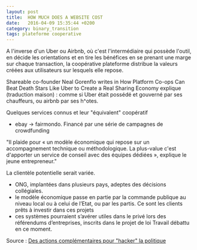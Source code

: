 ```yaml
---
layout: post
title:  HOW MUCH DOES A WEBSITE COST
date:   2016-04-09 15:35:44 +0200
category: binary_transition
tags: plateforme cooperative
---
```


A l'inverse d'un Uber ou Airbnb, où c'est l'intermédiaire qui possède l'outil, en décide les orientations et en tire les bénéfices en se prenant une marge sur chaque transaction, la coopérative plateforme distribue la valeurs créées aux utilisateurs sur lesquels elle repose.

Shareable co-founder Neal Gorenflo writes in How Platform Co-ops Can Beat Death Stars Like Uber to Create a Real Sharing Economy explique (traduction maison) : comme si Uber était possédé et gouverné par ses chauffeurs, ou airbnb par ses h^otes.

Quelques services connus et leur "équivalent" coopératif
- ebay -> fairmondo. Financé par une série de campagnes de crowdfunding


"Il plaide pour « un modèle économique qui repose sur un accompagnement technique ou méthodologique. La plus-value c'est d'apporter un service de conseil avec des équipes dédiées », explique le jeune entrepreneur."

La clientèle potentielle serait variée.
- ONG, implantées dans plusieurs pays, adeptes des décisions collégiales.
- le modèle économique passe en partie par la commande publique au niveau local ou à celui de l’Etat, ou par les partis. Ce sont les clients prêts à investir dans ces projets
- ces systèmes pourraient s’avérer utiles dans le privé lors des référendums d’entreprises, inscrits dans le projet de loi Travail débattu en ce moment.

Source : [Des actions complémentaires pour "hacker" la politique][huffingtonpost.fr]


[huffingtonpost.fr]: http://www.shareable.net/blog/11-platform-cooperatives-creating-a-real-sharing-economy



